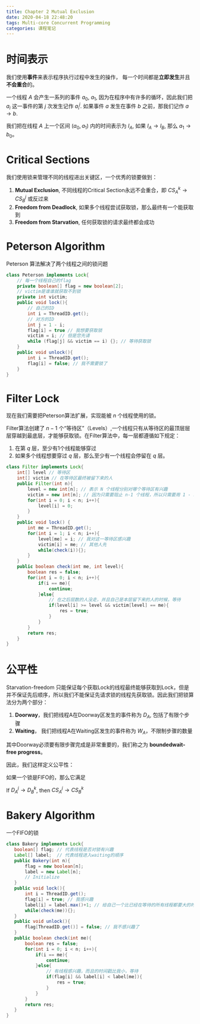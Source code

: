 ```yaml
---
title: Chapter 2 Mutual Exclusion
date: 2020-04-18 22:48:20
tags: Multi-core Concurrent Programming
categories: 课程笔记
---
```

# 时间表示

我们使用**事件**来表示程序执行过程中发生的操作， 每一个时间都是**立即发生**并且**不会重合**的。

一个线程 $A$ 会产生一系列的事件 $a_0$, $a_1$, 因为在程序中有许多的循环，因此我们把 $a_i$ 这一事件的第 $j$ 次发生记作 $a_i^j$. 如果事件 $a$ 发生在事件 $b$ 之前，那我们记作 $a\rightarrow b$.

我们把在线程 $A$ 上一个区间 $(a_0, a_1)$ 内的时间表示为  $I_A$, 如果  $I_A \rightarrow I_B$, 那么  $a_1 \rightarrow b_0$。

# Critical Sections

我们使用锁来管理不同的线程进出关键区，一个优秀的锁要做到：

1. **Mutual Exclusion**, 不同线程的Critical Section永远不会重合，即 $CS_A^k \rightarrow CS_B^j$ 或反过来 
2. **Freedom from Deadlock**, 如果多个线程尝试获取锁，那么最终有一个能获取到
3. **Freedom from Starvation**, 任何获取锁的请求最终都会成功

# Peterson Algorithm

Peterson 算法解决了两个线程之间的锁问题

```java
class Peterson implements Lock{
    // 每一个线程自己的flag
    private boolean[] flag = new boolean[2];
    // victim是谁谁就获取不到锁
    private int victim;
    public void lock(){
        // 自己的ID
        int i = ThreadID.get();
        // 对方的ID
        int j = 1 - i;
        flag[i] = true // 我想要获取锁
        victim = i; // 但是您先请
        while (flag[j] && victim == i) {}; // 等待获取锁
    }
    public void unlock(){
        int i = ThreadID.get();
        flag[i] = false; // 我不需要锁了
    }
}
```

# Filter Lock

现在我们需要把Peterson算法扩展，实现能被 $n$ 个线程使用的锁。

Filter算法创建了 $n-1$ 个“等待区”（Levels）,一个线程只有从等待区的最顶层层层穿越到最底层，才能够获取锁。在Filter算法中，每一层都遵循如下规定：

1. 在第 $q$ 层，至少有1个线程能够穿过
2. 如果多个线程想要穿过 $q$ 层，那么至少有一个线程会停留在 $q$ 层。

```java
class Filter implements Lock{
    int[] level // 等待区
    int[] victim // 在等待区最终被留下来的人
    public Filter(int n){
        level = new int[n]; // 表示 N 个线程分别对哪个等待区有兴趣
        victim = new int[n]; // 因为只需要阻止 n-1 个线程，所以只需要用 1 - n-1
        for(int i = 0; i < n; i++){
            level[i] = 0;
        }
    }
    public void lock() {
        int me = ThreadID.get();
        for(int i = 1; i < n; i++){
            level[me] = i; // 我对这一等待区感兴趣
            victim[i] = me; // 其他人先
            while(check(i)){};
        }
    }
    public boolean check(int me, int level){
        boolean res = false;
        for(int i = 0; i < n; i++){
            if(i == me){
                continue;
            }else{
                // 在之后层数的人没走，并且自己是本层留下来的人的时候，等待
                if(level[i] >= level && victim[level] == me){
                    res = true;
                }
            }
        }
        return res;
    }
}
```

# 公平性

Starvation-freedom 只能保证每个获取Lock的线程最终能够获取到Lock，但是并不保证先后顺序，所以我们不能保证先请求锁的线程先获取锁。因此我们把锁算法分为两个部分：

1. **Doorway**，我们把线程A在Doorway区发生的事件称为 $D_A$, 包括了有限个步骤
2. **Waiting**，  我们把线程A在Waiting区发生的事件称为 $W_A$，不限制步骤的数量

其中Doorway必须要有限步骤完成是非常重要的，我们称之为 **boundedwait-free progress**。

因此，我们这样定义公平性：

如果一个锁是FIFO的，那么它满足

 If $D_A^j \rightarrow D_B^k$, then $CS_A^j \rightarrow CS_B^k$

 # Bakery Algorithm

 一个FIFO的锁

 ```java
class Bakery implements Lock{
    boolean[] flag; // 代表线程是否对锁有兴趣
    Label[] label;  // 代表线程进入waiting的顺序
    public Bakery(int n){
        flag = new boolean[n];
        label = new Label[n];
        // Initialize
    }
    public void lock(){
        int i = ThreadID.get();
        flag[i] = true; // 我感兴趣
        label[i] = label.max()+1; // 给自己一个比已经在等待的所有线程都要大的时间戳（最后来的）
        while(check(me)){};
    }
    public void unlock(){
        flag[ThreadID.get()] = false; // 我不感兴趣了
    }
    public boolean check(int me){
        boolean res = false;
        for(int i = 0; i < n; i++){
            if(i == me){
                continue;
            }else{
                // 有线程感兴趣，而且的时间戳比我小，等待
                if(flag[i] && label[i] < label[me]){
                    res = true;
                }
            }
        }
        return res;
    }
}
 ```



